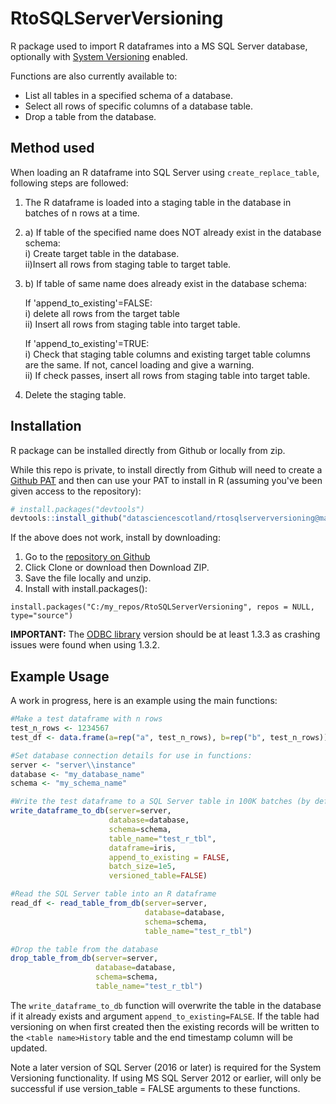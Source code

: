 # RtoSQLServerVersioning
R package used to import R dataframes into a MS SQL Server database, optionally with [System Versioning](https://docs.microsoft.com/en-us/sql/relational-databases/tables/creating-a-system-versioned-temporal-table?view=sql-server-ver15) enabled.  

Functions are also currently available to: 
- List all tables in a specified schema of a database. 
- Select all rows of specific columns of a database table.
- Drop a table from the database.

## Method used
When loading an R dataframe into SQL Server using `create_replace_table`, following steps are followed:

1. The R dataframe is loaded into a staging table in the database in batches of n rows at a time.

2. a) If table of the specified name does NOT already exist in the database schema:  
      i) Create target table in the database.  
      ii)Insert all rows from staging table to target table.

3. b) If table of same name does already exist in the database schema:  

    If 'append_to_existing'=FALSE:  
      i) delete all rows from the target table  
      ii) Insert all rows from staging table into target table.  

    If 'append_to_existing'=TRUE:  
      i) Check that staging table columns and existing target table columns are the same. If not, cancel loading and give a warning.  
      ii) If check passes, insert all rows from staging table into target table.  

4. Delete the staging table.

## Installation
R package can be installed directly from Github or locally from zip.  

While this repo is private, to install directly from Github will need to create a [Github PAT](https://docs.github.com/en/authentication/keeping-your-account-and-data-secure/creating-a-personal-access-token) and then can use your PAT to install in R (assuming you've been given access to the repository):

```r
# install.packages("devtools")
devtools::install_github("datasciencescotland/rtosqlserverversioning@main", auth_token = "<my personal access token>")
```

If the above does not work, install by downloading:

1. Go to the [repository on Github](https://github.com/datasciencescotland/rtosqlserverversioning)
2. Click Clone or download then Download ZIP.
3. Save the file locally and unzip.
4. Install with install.packages():
```
install.packages("C:/my_repos/RtoSQLServerVersioning", repos = NULL, type="source")
```

**IMPORTANT:** The [ODBC library](https://CRAN.R-project.org/package=odbc) version should be at least 1.3.3 as crashing issues were found when using 1.3.2.

## Example Usage
A work in progress, here is an example using the main functions:
```r
#Make a test dataframe with n rows
test_n_rows <- 1234567
test_df <- data.frame(a=rep("a", test_n_rows), b=rep("b", test_n_rows))

#Set database connection details for use in functions:
server <- "server\\instance"
database <- "my_database_name"
schema <- "my_schema_name"

#Write the test dataframe to a SQL Server table in 100K batches (by default system versioning is FALSE)
write_dataframe_to_db(server=server, 
                      database=database, 
                      schema=schema, 
                      table_name="test_r_tbl", 
                      dataframe=iris, 
                      append_to_existing = FALSE,
                      batch_size=1e5, 
                      versioned_table=FALSE)

#Read the SQL Server table into an R dataframe
read_df <- read_table_from_db(server=server, 
                              database=database, 
                              schema=schema, 
                              table_name="test_r_tbl")

#Drop the table from the database
drop_table_from_db(server=server, 
                   database=database, 
                   schema=schema, 
                   table_name="test_r_tbl")

```

The `write_dataframe_to_db` function will overwrite the table in the database if it already exists and argument `append_to_existing=FALSE`. If the table had versioning on when first created then the existing records will be written to the `<table name>History` table and the end timestamp column will be updated. 


Note a later version of SQL Server (2016 or later) is required for the System Versioning functionality. If using MS SQL Server 2012 or earlier, will only be successful if use version_table = FALSE arguments to these functions.
